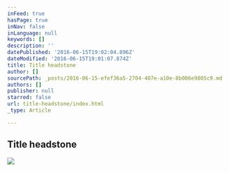 ```yaml
---
inFeed: true
hasPage: true
inNav: false
inLanguage: null
keywords: []
description: ''
datePublished: '2016-06-15T19:02:04.896Z'
dateModified: '2016-06-15T19:01:07.874Z'
title: Title headstone
author: []
sourcePath: _posts/2016-06-15-efef36a5-2704-407e-a10e-8b006e9805c9.md
authors: []
publisher: null
starred: false
url: title-headstone/index.html
_type: Article

---
```

## Title headstone
![](https://the-grid-user-content.s3-us-west-2.amazonaws.com/f2c5ee44-c7c2-428b-b342-988b0fc4e09f.jpg)